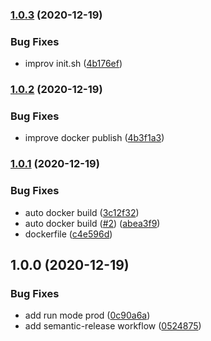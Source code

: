 ### [1.0.3](https://github.com/VivumLab/docker-docusaurus/compare/v1.0.2...v1.0.3) (2020-12-19)


### Bug Fixes

* improv init.sh ([4b176ef](https://github.com/VivumLab/docker-docusaurus/commit/4b176ef69d458a58c030e721e44176114d9cb6c8))

### [1.0.2](https://github.com/VivumLab/docker-docusaurus/compare/v1.0.1...v1.0.2) (2020-12-19)


### Bug Fixes

* improve docker publish ([4b3f1a3](https://github.com/VivumLab/docker-docusaurus/commit/4b3f1a39e0f8fdcd1aec3ed72f231d992dcd9187))

### [1.0.1](https://github.com/VivumLab/docker-docusaurus/compare/v1.0.0...v1.0.1) (2020-12-19)


### Bug Fixes

* auto docker build ([3c12f32](https://github.com/VivumLab/docker-docusaurus/commit/3c12f326b159706ca860519b10ebed8e28e80adc))
* auto docker build ([#2](https://github.com/VivumLab/docker-docusaurus/issues/2)) ([abea3f9](https://github.com/VivumLab/docker-docusaurus/commit/abea3f97a942fc2aae558f12ba2b3b6aff70c9ae))
* dockerfile ([c4e596d](https://github.com/VivumLab/docker-docusaurus/commit/c4e596d31d23cb75b4af6c262f82e03c87933d27))

## 1.0.0 (2020-12-19)


### Bug Fixes

* add run mode prod ([0c90a6a](https://github.com/VivumLab/docker-docusaurus/commit/0c90a6aeb2ab5578714b46160fe05dbb9aa085b5))
* add semantic-release workflow ([0524875](https://github.com/VivumLab/docker-docusaurus/commit/0524875f7630ce780931b66d0c56687ac01b80a1))
